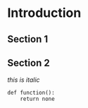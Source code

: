 # Introduction

## Section 1

## Section 2

*this is italic*


    def function():
        return none
